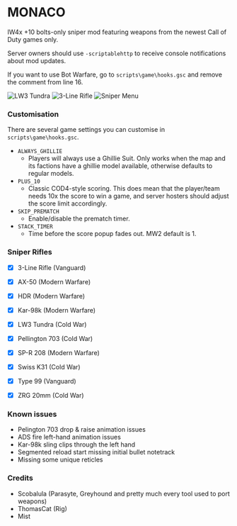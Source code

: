 MONACO
==========

IW4x +10 bolts-only sniper mod featuring weapons from the newest Call of Duty games only.

Server owners should use `-scriptablehttp` to receive console notifications about mod updates.

If you want to use Bot Warfare, go to `scripts\game\hooks.gsc` and remove the comment from line 16.

![LW3 Tundra](https://i.imgur.com/aQW158m.jpg)
![3-Line Rifle](https://i.imgur.com/9JBVXDn.jpg)
![Sniper Menu](https://i.imgur.com/MA4tXjy.png)

### Customisation

There are several game settings you can customise in `scripts\game\hooks.gsc`.

- `ALWAYS_GHILLIE`
    - Players will always use a Ghillie Suit. Only works when the map and its factions have a ghillie model available, otherwise defaults to regular models.
- `PLUS_10`
    - Classic COD4-style scoring. This does mean that the player/team needs 10x the score to win a game, and server hosters should adjust the score limit accordingly.
- `SKIP_PREMATCH`
    - Enable/disable the prematch timer.
- `STACK_TIMER`
    - Time before the score popup fades out. MW2 default is 1.


### Sniper Rifles

- [x] 3-Line Rifle (Vanguard)
- [x] AX-50 (Modern Warfare)
- [x] HDR (Modern Warfare)
- [x] Kar-98k (Modern Warfare)
- [x] LW3 Tundra (Cold War)
- [x] Pellington 703 (Cold War)
- [x] SP-R 208 (Modern Warfare)
- [x] Swiss K31 (Cold War)
- [x] Type 99 (Vanguard)
- [x] ZRG 20mm (Cold War)


### Known issues
- Pelington 703 drop & raise animation issues
- ADS fire left-hand animation issues
- Kar-98k sling clips through the left hand
- Segmented reload start missing initial bullet notetrack
- Missing some unique reticles


### Credits
- Scobalula (Parasyte, Greyhound and pretty much every tool used to port weapons)
- ThomasCat (Rig)
- Mist
